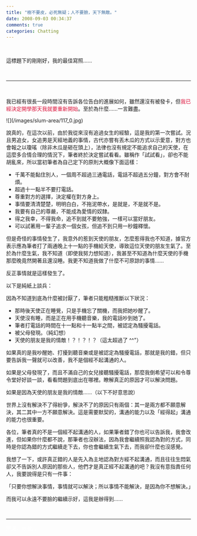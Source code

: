 ```yaml
---
title: "樹不要皮，必死無疑；人不要臉，天下無敵。"
date: 2008-09-03 00:34:37
comments: true
categories: Chatting
---
```

<p>&nbsp;</p><p>這標題下的剛剛好，我的最佳寫照......</p><p>&nbsp;</p><hr /><p>&nbsp;</p><p>我已經有很長一段時間沒有告訴各位告白的進展如何，雖然還沒有被發卡，但<span style="color: #dc143c;">我已經決定開學那天我就要重新開始</span>。至於為什麼......一言難盡。</p><p>![](/images/slum-area/117_0.jpg)</p><p>說真的，在這次以前，由於我從來沒有追過女生的經驗，這是我的第一次嘗試。況且男追女，女追男是天經地義的事情，古代亦嘗有丟木瓜的方式以示愛意，對方也會報之以瓊瑤（除非木瓜是砸在頭上），法律也沒有規定不能追求自己的天使，在這麼多合情合理的情況下，筆者終於決定嘗試看看。雖稱作「試試看」，卻也不能胡亂來，所以當初筆者為自己定下的原則大概像下面這樣：</p><ul><li>千萬不能黏住別人，一個周不超過三通電話，電話不超過五分鐘，對方會不耐煩。</li><li>超過十一點半不要打電話。</li><li>尊重對方的選擇，決定權在對方身上。</li><li>事情要清清楚楚，明明白白，不拖泥帶水，是就是，不是就不是。</li><li>我要有自己的尊嚴，不能成為愛情的奴隸。</li><li>得之我幸，不得我命，追不到就不要勉強，一樣可以當好朋友。</li><li>可以試著用一輩子追求一個女孩，但追不到只用一秒鐘釋懷。</li></ul><p>但是奇怪的事情發生了，我意外的惹到天使的朋友，怎麼惹得我也不知道，據官方表示應為筆者打了兩通晚上十一點的手機給天使，導致這位天使的朋友生氣了。至於為什麼生氣，我不知道（即使我努力想知道），我甚至不知道為什麼天使的手機那麼晚竟然開著且還沒睡。我更不知道我做了什麼不可原諒的事情......</p><p>反正事情就是這樣發生了。</p><p>以下是純紙上談兵：</p><p>因為不知道到底為什麼被討厭了，筆者只能粗糙推斷以下狀況：</p><ul><li>那時後天使正在睡覺，只是手機忘了關機，而我把她吵醒了。</li><li>天使沒有睡，而是正在用手機聽音樂，我的電話吵到她了。</li><li>筆者打電話的時間在十一點和十一點半之間，被認定為騷擾電話。</li><li>被父母發現。（純幻想）</li><li>天使的朋友是我的情敵！？！？！？（這太超過了 ^^"）</li></ul><p>如果真的是我吵醒她、打擾到聽音樂或是被認定為騷擾電話，那就是我的錯，但只要告訴我一聲就可以改善，我不是個經不起溝通的人。</p><p>如果是父母發現了，而且不滿自己的女兒接聽騷擾電話，那麼我倒希望可以和令尊令堂好好談一談，看看問題到底出在哪裡。瞭解真正的原因才可以解決問題。</p><p>如果是因為天使的朋友是我的情敵......（以下不好意思說）</p><p>世界上沒有解決不了得紛爭，解決不了的原因只有兩個：其一是兩方都不願意解決，其二其中一方不願意解決。這是需要默契的，溝通的能力以及「經得起」溝通的能力也很重要。</p><p>各位，筆者真的不是一個經不起溝通的人，如果筆者錯了你也可以告訴我，我會改進，但如果你什麼都不說，那筆者也沒辦法，因為我會繼續照我認為對的方式，同時是你認為錯的方式繼續走下去，你也會繼續生氣下去，而我卻什麼也沒感覺。</p><p>我想了一下，或許真正錯的人是先入為主地認為對方經不起溝通，而且往往生悶氣卻又不告訴別人原因的那些人，他們才是真正經不起溝通的吧？我沒有意指責任何人，我要說得是只有一件事：</p><p>「只要你想解決事情，事情就可以解決；所以事情不能解決，是因為你不想解決。」</p><p>而我可以永遠不要臉的繼續示好，這我是辦得到......</p><p>&nbsp;</p><hr /><p><span style="color: #ffffff;">阿鴻，救我...</span><span style="color: #000000;"><br /></span></p>

